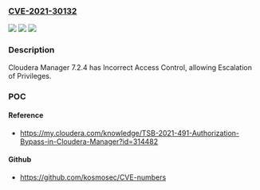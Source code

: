 ### [CVE-2021-30132](https://cve.mitre.org/cgi-bin/cvename.cgi?name=CVE-2021-30132)
![](https://img.shields.io/static/v1?label=Product&message=n%2Fa&color=blue)
![](https://img.shields.io/static/v1?label=Version&message=n%2Fa&color=blue)
![](https://img.shields.io/static/v1?label=Vulnerability&message=n%2Fa&color=brighgreen)

### Description

Cloudera Manager 7.2.4 has Incorrect Access Control, allowing Escalation of Privileges.

### POC

#### Reference
- https://my.cloudera.com/knowledge/TSB-2021-491-Authorization-Bypass-in-Cloudera-Manager?id=314482

#### Github
- https://github.com/kosmosec/CVE-numbers

